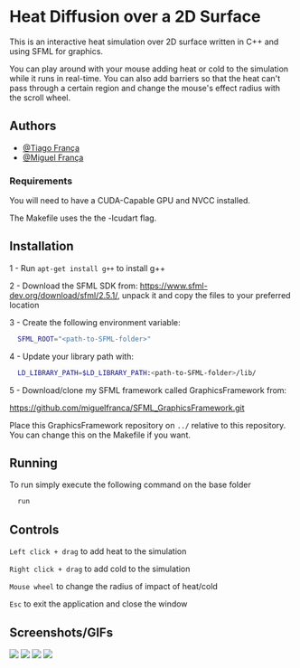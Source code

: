 # Heat Diffusion over a 2D Surface

This is an interactive heat simulation over 2D surface written in C++ and using SFML for graphics.

You can play around with your mouse adding heat or cold to the simulation while it runs in real-time. You can also add barriers so that the heat can't pass through a certain region and change the mouse's effect radius with the scroll wheel.

## Authors

- [@Tiago França](https://github.com/TaigoFr)
- [@Miguel França](https://github.com/miguelfranca)

### Requirements
You will need to have a CUDA-Capable GPU and NVCC installed. 

The Makefile uses the the -lcudart flag.

## Installation
1 - Run `apt-get install g++` to install g++ 

2 - Download the SFML SDK from: https://www.sfml-dev.org/download/sfml/2.5.1/,
unpack it and copy the files to your preferred location

3 - Create the following environment variable:

```bash
  SFML_ROOT="<path-to-SFML-folder>"
```

4 - Update your library path with:

```bash
  LD_LIBRARY_PATH=$LD_LIBRARY_PATH:<path-to-SFML-folder>/lib/
```

5 - Download/clone my SFML framework called GraphicsFramework from:

https://github.com/miguelfranca/SFML_GraphicsFramework.git

Place this GraphicsFramework repository on ```../``` relative to this repository.
You can change this on the Makefile if you want.


## Running

To run simply execute the following command on the base folder

```bash
  run
```

## Controls

```Left click + drag``` to add heat to the simulation

```Right click + drag``` to add cold to the simulation

```Mouse wheel``` to change the radius of impact of heat/cold

```Esc``` to exit the application and close the window


## Screenshots/GIFs

![](https://github.com/miguelfranca/2D_Heat_Diffusion/blob/main/screenshots-gifs/barrier.gif?raw=true)
![](https://github.com/miguelfranca/2D_Heat_Diffusion/blob/main/screenshots-gifs/diffusion.gif?raw=true)
![](https://github.com/miguelfranca/2D_Heat_Diffusion/blob/main/screenshots-gifs/screenshot1.png?raw=true)
![](https://github.com/miguelfranca/2D_Heat_Diffusion/blob/main/screenshots-gifs/screenshot2.png?raw=true)
